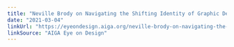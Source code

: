 ```yaml
---
title: "Neville Brody on Navigating the Shifting Identity of Graphic Design"
date: "2021-03-04"
linkUrl: "https://eyeondesign.aiga.org/neville-brody-on-navigating-the-shifting-identity-of-graphic-design/?ref=rogerwong.me"
linkSource: "AIGA Eye on Design"
---
```




